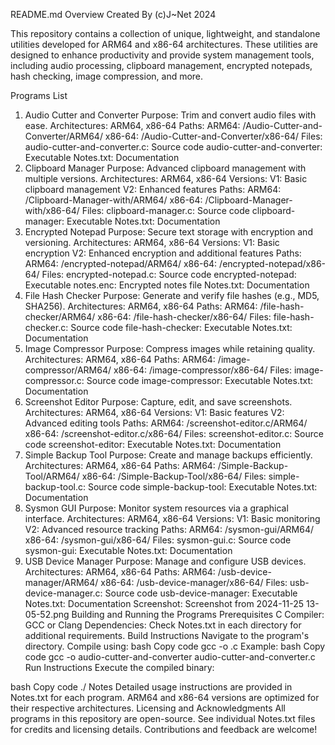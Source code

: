 README.md
Overview
Created By (c)J~Net 2024

This repository contains a collection of unique, lightweight, and standalone utilities developed for ARM64 and x86-64 architectures. 
These utilities are designed to enhance productivity and provide system management tools, including audio processing, clipboard management, encrypted notepads, hash checking, image compression, and more.

Programs List
1. Audio Cutter and Converter
Purpose: Trim and convert audio files with ease.
Architectures: ARM64, x86-64
Paths:
ARM64: /Audio-Cutter-and-Converter/ARM64/
x86-64: /Audio-Cutter-and-Converter/x86-64/
Files:
audio-cutter-and-converter.c: Source code
audio-cutter-and-converter: Executable
Notes.txt: Documentation
2. Clipboard Manager
Purpose: Advanced clipboard management with multiple versions.
Architectures: ARM64, x86-64
Versions:
V1: Basic clipboard management
V2: Enhanced features
Paths:
ARM64: /Clipboard-Manager-with/ARM64/
x86-64: /Clipboard-Manager-with/x86-64/
Files:
clipboard-manager.c: Source code
clipboard-manager: Executable
Notes.txt: Documentation
3. Encrypted Notepad
Purpose: Secure text storage with encryption and versioning.
Architectures: ARM64, x86-64
Versions:
V1: Basic encryption
V2: Enhanced encryption and additional features
Paths:
ARM64: /encrypted-notepad/ARM64/
x86-64: /encrypted-notepad/x86-64/
Files:
encrypted-notepad.c: Source code
encrypted-notepad: Executable
notes.enc: Encrypted notes file
Notes.txt: Documentation
4. File Hash Checker
Purpose: Generate and verify file hashes (e.g., MD5, SHA256).
Architectures: ARM64, x86-64
Paths:
ARM64: /file-hash-checker/ARM64/
x86-64: /file-hash-checker/x86-64/
Files:
file-hash-checker.c: Source code
file-hash-checker: Executable
Notes.txt: Documentation
5. Image Compressor
Purpose: Compress images while retaining quality.
Architectures: ARM64, x86-64
Paths:
ARM64: /image-compressor/ARM64/
x86-64: /image-compressor/x86-64/
Files:
image-compressor.c: Source code
image-compressor: Executable
Notes.txt: Documentation
6. Screenshot Editor
Purpose: Capture, edit, and save screenshots.
Architectures: ARM64, x86-64
Versions:
V1: Basic features
V2: Advanced editing tools
Paths:
ARM64: /screenshot-editor.c/ARM64/
x86-64: /screenshot-editor.c/x86-64/
Files:
screenshot-editor.c: Source code
screenshot-editor: Executable
Notes.txt: Documentation
7. Simple Backup Tool
Purpose: Create and manage backups efficiently.
Architectures: ARM64, x86-64
Paths:
ARM64: /Simple-Backup-Tool/ARM64/
x86-64: /Simple-Backup-Tool/x86-64/
Files:
simple-backup-tool.c: Source code
simple-backup-tool: Executable
Notes.txt: Documentation
8. Sysmon GUI
Purpose: Monitor system resources via a graphical interface.
Architectures: ARM64, x86-64
Versions:
V1: Basic monitoring
V2: Advanced resource tracking
Paths:
ARM64: /sysmon-gui/ARM64/
x86-64: /sysmon-gui/x86-64/
Files:
sysmon-gui.c: Source code
sysmon-gui: Executable
Notes.txt: Documentation
9. USB Device Manager
Purpose: Manage and configure USB devices.
Architectures: ARM64, x86-64
Paths:
ARM64: /usb-device-manager/ARM64/
x86-64: /usb-device-manager/x86-64/
Files:
usb-device-manager.c: Source code
usb-device-manager: Executable
Notes.txt: Documentation
Screenshot: Screenshot from 2024-11-25 13-05-52.png
Building and Running the Programs
Prerequisites
C Compiler: GCC or Clang
Dependencies: Check Notes.txt in each directory for additional requirements.
Build Instructions
Navigate to the program's directory.
Compile using:
bash
Copy code
gcc -o <executable-name> <source-file>.c
Example:
bash
Copy code
gcc -o audio-cutter-and-converter audio-cutter-and-converter.c
Run Instructions
Execute the compiled binary:

bash
Copy code
./<executable-name>
Notes
Detailed usage instructions are provided in Notes.txt for each program.
ARM64 and x86-64 versions are optimized for their respective architectures.
Licensing and Acknowledgments
All programs in this repository are open-source. See individual Notes.txt files for credits and licensing details. Contributions and feedback are welcome!
